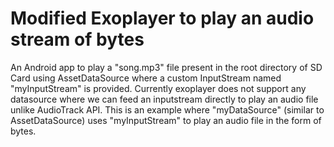 # Modified Exoplayer to play an audio stream of bytes
An Android app to play a "song.mp3" file present in the root directory of SD Card using AssetDataSource where a custom InputStream named "myInputStream" is provided.
Currently exoplayer does not support any datasource where we can feed an inputstream directly to play an audio file unlike AudioTrack API.
This is an example where "myDataSource" (similar to AssetDataSource) uses "myInputStream" to play an audio file in the form of bytes. 
